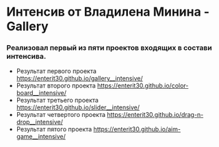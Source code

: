 # Интенсив от Владилена Минина - Gallery

### Реализовал первый из пяти проектов входящих в состави интенсива.

+ Результат первого проекта https://enterit30.github.io/gallery__intensive/
+ Результат второго проекта https://enterit30.github.io/color-board__intensive/
+ Результат третьего проекта https://enterit30.github.io/slider__intensive/
+ Результат четвертого проекта https://enterit30.github.io/drag-n-drop__intensive/
+ Результат пятого проекта https://enterit30.github.io/aim-game__intensive/

